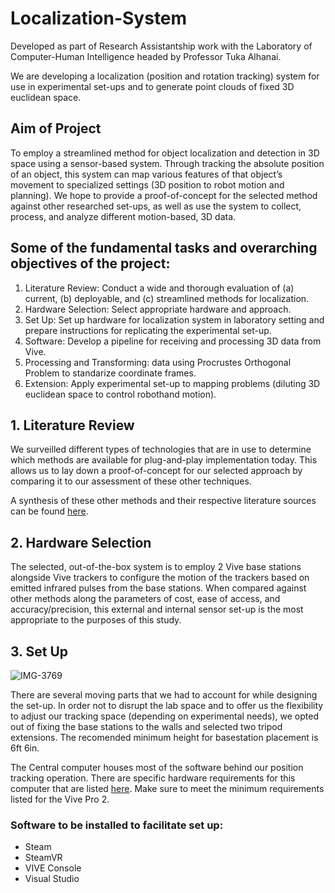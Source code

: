 # Localization-System
Developed as part of Research Assistantship work with the Laboratory of Computer-Human Intelligence headed by Professor Tuka Alhanai.

We are developing a localization (position and rotation tracking) system for use in experimental set-ups and to generate point clouds of fixed 3D euclidean space. 

## Aim of Project
To employ a streamlined method for object localization and detection in 3D space using a sensor-based system. Through tracking the absolute position of an object, this system can map various features of that object’s movement to specialized settings (3D position to robot motion and planning). We hope to provide a proof-of-concept for the selected method against other researched set-ups, as well as use the system to collect, process, and analyze different motion-based, 3D data. 

## Some of the fundamental tasks and overarching objectives of the project:
1. Literature Review: Conduct a wide and thorough evaluation of (a) current, (b) deployable, and (c) streamlined methods for localization.
2. Hardware Selection: Select appropriate hardware and approach.
3. Set Up: Set up hardware for localization system in laboratory setting and prepare instructions for replicating the experimental set-up.
4. Software: Develop a pipeline for receiving and processing 3D data from Vive.
5. Processing and Transforming: data using Procrustes Orthogonal Problem to standarize coordinate frames.
6. Extension: Apply experimental set-up to mapping problems (diluting 3D euclidean space to control robothand motion).

## 1. Literature Review
We surveilled different types of technologies that are in use to determine which methods are available for plug-and-play implementation today. This allows us to lay down a proof-of-concept for our selected approach by comparing it to our assessment of these other techniques.

A synthesis of these other methods and their respective literature sources can be found [here](https://docs.google.com/document/d/1ux5NU3kCQx4bAz_PhazY3dFVRATjMM7p3F19Rx_DHok/edit).

## 2. Hardware Selection
The selected, out-of-the-box system is to employ 2 Vive base stations alongside Vive trackers to configure the motion of the trackers based on emitted infrared pulses from the base stations. When compared against other methods along the parameters of cost, ease of access, and accuracy/precision, this external and internal sensor set-up is the most appropriate to the purposes of this study.

## 3. Set Up
![IMG-3769](https://github.com/FirasBDarwish/Localization-System/assets/94559551/04646a9f-37dc-41b2-a562-b0cd88848325)

There are several moving parts that we had to account for while designing the set-up.
In order not to disrupt the lab space and to offer us the flexibility to adjust our tracking space (depending on experimental needs), we opted out of fixing the base stations to the walls and selected two tripod extensions. The recomended minimum height for basestation placement is 6ft 6in.

The Central computer houses most of the software behind our position tracking operation. There are specific hardware requirements for this computer that are listed [here](https://www.vive.com/us/product/vive-pro2/specs/). Make sure to meet the minimum requirements listed for the Vive Pro 2.

### Software to be installed to facilitate set up:
* Steam
* SteamVR
* VIVE Console
* Visual Studio

